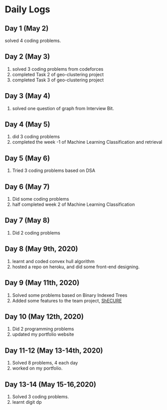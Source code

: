 # Daily Logs

## Day 1 (May 2)
solved 4 coding problems.

## Day 2 (May 3)
1) solved 3 coding problems from codeforces
2) completed Task 2 of geo-clustering project 
3) completed Task 3 of geo-clustering project

## Day 3 (May 4)
1) solved one question of graph from Interview Bit.

## Day 4 (May 5)
1) did 3 coding problems
2) completed the week -1 of Machine Learning Classification and retrieval

## Day 5 (May 6)
1) Tried 3 coding problems based on DSA

## Day 6 (May 7)
1) Did some coding problems 
2) half completed week 2 of Machine Learning Classification

## Day 7 (May 8)
1) Did 2 coding problems 

## Day 8 (May 9th, 2020)
1) learnt and coded convex hull algorithm
2) hosted a repo on heroku, and did some front-end designing.

## Day 9 (May 11th, 2020)
1) Solved some problems based on Binary Indexed Trees
2) Added some features to the team project, [ShECURE](https://github.com/iamdeepti/shecure)

## Day 10 (May 12th, 2020)
1) Did 2 programming problems
2) updated my portfolio website 

## Day 11-12 (May 13-14th, 2020)
1) Solved 8 problems, 4 each day
2) worked on my portfolio.

## Day 13-14 (May 15-16,2020)
1) Solved 3 coding problems.
2) learnt digit dp